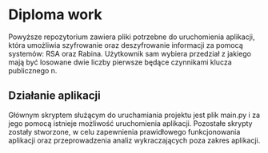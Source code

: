 # Diploma work
Powyższe repozytorium zawiera pliki potrzebne do uruchomienia aplikacji, która umożliwia szyfrowanie oraz deszyfrowanie informacji za pomocą systemów: RSA oraz Rabina. 
Użytkownik sam wybiera przedział z jakiego mają być losowane dwie liczby pierwsze będące czynnikami klucza publicznego n. 

## Działanie aplikacji
Głównym skryptem służącym do uruchamiania projektu jest plik 
main.py i za jego pomocą istnieje możliwość uruchomienia aplikacji. Pozostałe skrypty zostały stworzone, w celu zapewnienia prawidłowego funkcjonowania aplikacji oraz
przeprowadzenia analiz wykraczających poza zakres aplikacji.
